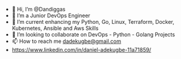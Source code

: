 - 👋 Hi, I’m @Dandiggas
- 👀 I’m a Junior DevOps Engineer
- 🌱 I’m current enhancing my Python, Go, Linux, Terraform, Docker, Kubernetes, Ansible and Aws Skills 
- 💞️ I’m looking to collaborate on DevOps - Python - Golang Projects 
- 📫 How to reach me dadekugbe@gmail.com
- https://www.linkedin.com/in/daniel-adekugbe-11a71859/

<!---
Dandiggas/Dandiggas is a ✨ special ✨ repository because its `README.md` (this file) appears on your GitHub profile.
You can click the Preview link to take a look at your changes.
--->
